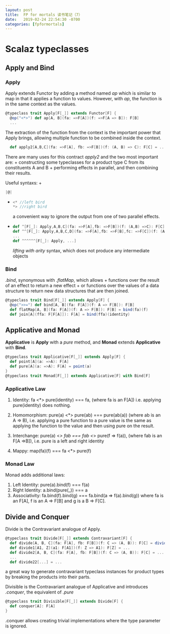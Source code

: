 ```yaml
---
layout: post
title:  FP for mortals 读书笔记（7）
date:   2019-02-24 22:54:30 -0700
categories: [fpformortals]
---
```

# Scalaz typeclasses
## Apply and Bind
### Apply
Apply extends Functor by adding a method named _ap_ which is similar to map in that it applies a function to values. 
However, with _ap_, the function is in the same context as the values.

```scala
@typeclass trait Apply[F[_]] extends Functor[F] {
  @op("<*>") def ap[A, B](fa: =>F[A])(f: =>F[A => B]): F[B]
  ...
```

The extraction of the function from the context is the important power that Apply brings, allowing multiple function to be combined inside the context.

```scala
  def apply2[A,B,C](fa: =>F[A], fb: =>F[B])(f: (A, B) => C): F[C] = ...
```

There are many uses for this contract _apply2_ and the two most important are:
+ 
  constructing some typeclasses for a product type C from its constituents A and B
+ 
  performing effects in parallel, and then combining their results.

Useful syntaxs:
+ 
  ```scala
  |@|
  ```
+ 
  ```scala
  <* //left bird
  *> //right bird
  ```
  a convenient way to ignore the output from one of two parallel effects.
+ 
  ```scala
  def ^[F[_]: Apply,A,B,C](fa: =>F[A],fb: =>F[B])(f: (A,B) =>C): F[C] = ...
  def ^^[F[_]: Apply,A,B,C,D](fa: =>F[A],fb: =>F[B],fc: =>F[C])(f: (A,B,C) =>D): F[D] = ...
  ...
  def ^^^^^^[F[_]: Apply, ...]
  ```
  _lifting with arity_ syntax, which does not produce any intermediate objects

### Bind
_.bind_, synonymous with _.flatMap_, which allows 
+ 
  functions over the result of an effect to return a new effect
+ 
  or functions over the values of a data structure to return new data structures that are then joined.

```scala
@typeclass trait Bind[F[_]] extends Apply[F] {
  @op(">>=") def bind[A, B](fa: F[A])(f: A => F[B]): F[B]
  def flatMap[A, B](fa: F[A])(f: A => F[B]): F[B] = bind(fa)(f)
  def join[A](ffa: F[F[A]]): F[A] = bind(ffa)(identity)
```

## Applicative and Monad
__Applicative__ is __Apply__ with a _pure_ method, and __Monad__ extends __Applicative__ with __Bind__.
```scala
@typeclass trait Applicative[F[_]] extends Apply[F] {
  def point[A](a: =>A): F[A]
  def pure[A](a: =>A): F[A] = point(a)
}
@typeclass trait Monad[F[_]] extends Applicative[F] with Bind[F]
```

### __Applicative Law__

1. Identity: fa <*> pure(identity) === fa, (where fa is an F\[A\]) i.e. applying pure(identity) does nothing.

2. Homomorphism: pure(a) <*> pure(ab) === pure(ab(a)) (where ab is an A => B), i.e. applying a pure function to a pure value is the same as applying the function to the value and then using pure on the result.

3. Interchange: pure(a) <*> fab === fab <*> pure(f => f(a)), (where fab is an F\[A =>B\]), i.e. pure is a left and right identity

4. Mappy: map(fa)(f) === fa <*> pure(f)

### __Monad Law__

Monad adds additional laws:

1. Left Identity: pure(a).bind(f) === f(a)
2. Right Identity: a.bind(pure(_)) === a
3. Associativity: fa.bind(f).bind(g) === fa.bind(a => f(a).bind(g)) where fa is an F\[A\], f is an A => F\[B\] and g is a B => F\[C\].

## Divide and Conquer
Divide is the Contravariant analogue of Apply.
```scala
@typeclass trait Divide[F[_]] extends Contravariant[F] {
  def divide[A, B, C](fa: F[A], fb: F[B])(f: C => (A, B)): F[C] = divide2(fa, fb)(f)
  def divide1[A1, Z](a1: F[A1])(f: Z => A1): F[Z] = ...
  def divide2[A, B, C](fa: F[A], fb: F[B])(f: C => (A, B)): F[C] = ...
  ...
  def divide22[...] = ...
```

a great way to generate contravariant typeclass instances for product types by breaking the products into their parts.

Divisible is the Contravariant analogue of Applicative and introduces _.conquer_, the equivalent of _.pure_
```scala
@typeclass trait Divisible[F[_]] extends Divide[F] {
  def conquer[A]: F[A]
}
```

.conquer allows creating trivial implementations where the type parameter is ignored.
